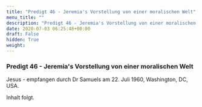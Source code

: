 ```yaml
---
title: "Predigt 46 - Jeremia's Vorstellung von einer moralischen Welt"
menu_title: ""
description: "Predigt 46 - Jeremia's Vorstellung von einer moralischen Welt"
date: 2020-07-03 06:25:48+00:00
draft: False
hidden: True
weight:
---
```

### Predigt 46 - Jeremia's Vorstellung von einer moralischen Welt

Jesus - empfangen durch Dr Samuels am 22. Juli 1960, Washington, DC, USA.

Inhalt folgt.
